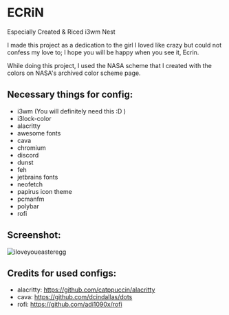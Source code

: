# ECRiN
Especially Created &amp; Riced i3wm Nest

I made this project as a dedication to the girl I loved like crazy but could not confess my love to; I hope you will be happy when you see it, Ecrin. 

While doing this project, I used the NASA scheme that I created with the colors on NASA's archived color scheme page.


## Necessary things for config:
- i3wm (You will definitely need this :D )
- i3lock-color
- alacritty
- awesome fonts
- cava
- chromium
- discord
- dunst
- feh
- jetbrains fonts
- neofetch
- papirus icon theme
- pcmanfm
- polybar
- rofi

## Screenshot:
![iloveyoueasteregg](https://github.com/Efeisot/ecrin/assets/104940108/c1b769e4-5578-49a0-ba8b-dcca1f15af9e)

## Credits for used configs:
- alacritty: https://github.com/catppuccin/alacritty
- cava: https://github.com/dcindallas/dots
- rofi: https://github.com/adi1090x/rofi
  
